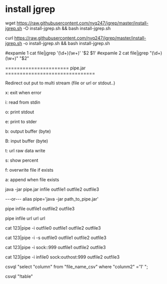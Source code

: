 # install jgrep
wget https://raw.githubusercontent.com/nvq247/jgrep/master/install-jgrep.sh -O install-jgrep.sh && bash install-jgrep.sh

curl https://raw.githubusercontent.com/nvq247/jgrep/master/install-jgrep.sh -o install-jgrep.sh && bash install-jgrep.sh

#expamle 1
cat file|jgrep '(\d+)(\w+)' '$2  $1'
#expamle 2
cat file|jgrep "(\\d+)(\\w+)" "\$2"



====================== pipe.jar ===============================

Redirect out put to multi stream (file or url or stdout..)

x: exit when error

i: read from stdin

o: print stdout

e: print to stder

b: output buffer (byte)

B: input buffer (byte)

t: url raw data write

s: show percent

f: overwrite file if exists

a: append when file exists

java -jar pipe.jar infile outfile1 outfile2 outfile3

---or---
alias pipe='java -jar path_to_pipe.jar'

pipe infile outfile1 outfile2 outfile3

pipe infile url url url

cat 123|pipe -i    outfile0 outfile1 outfile2 outfile3

cat 123|pipe -i -s outfile0 outfile1 outfile2 outfile3

cat 123|pipe -i    sock::999 outfile1 outfile2 outfile3

cat 123|pipe -i    infile0 sock:outhost:999 outfile2 outfile3





csvql "select \"column\" from \"file_name_csv\" where "colunm2" ='1' ";

csvql "!table"